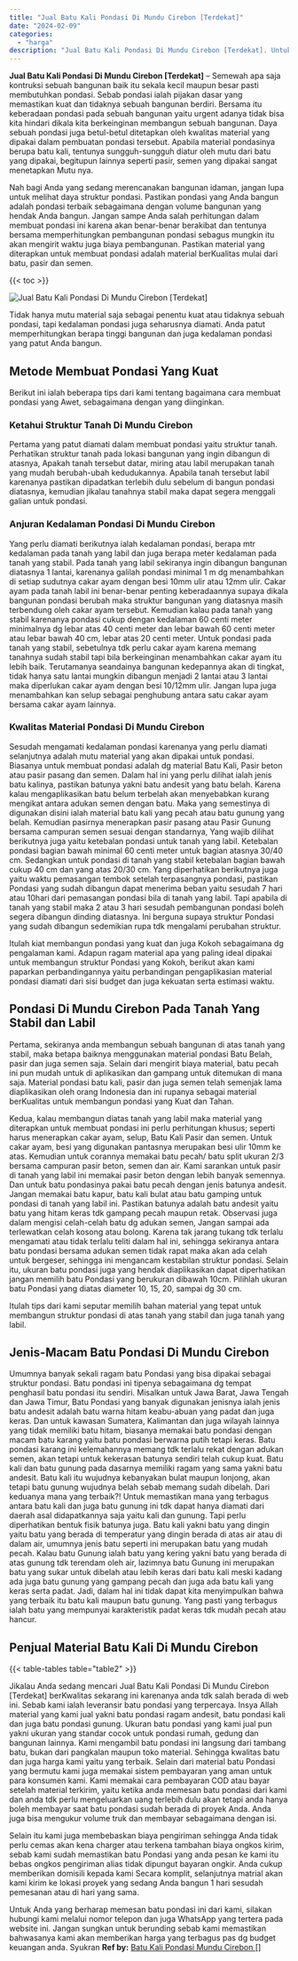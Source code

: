 ```yaml
---
title: "Jual Batu Kali Pondasi Di Mundu Cirebon [Terdekat]"
date: "2024-02-09"
categories: 
  - "harga"
description: "Jual Batu Kali Pondasi Di Mundu Cirebon [Terdekat]. Untuk Anda yang berharap memesan batu pondasi ini dari kami, silakan hubungi kami melalui nomor telepon d..."
---
```


**Jual Batu Kali Pondasi Di Mundu Cirebon \[Terdekat\]** – Semewah apa saja kontruksi sebuah bangunan baik itu sekala kecil maupun besar pasti membutuhkan pondasi. Sebab pondasi ialah pijakan dasar yang memastikan kuat dan tidaknya sebuah bangunan berdiri. Bersama itu keberadaan pondasi pada sebuah bangunan yaitu urgent adanya tidak bisa kita hindari dikala kita berkeinginan membangun sebuah bangunan. Daya sebuah pondasi juga betul-betul ditetapkan oleh kwalitas material yang dipakai dalam pembuatan pondasi tersebut. Apabila material pondasinya berupa batu kali, tentunya sungguh-sungguh diatur oleh mutu dari batu yang dipakai, begitupun lainnya seperti pasir, semen yang dipakai sangat menetapkan Mutu nya.

Nah bagi Anda yang sedang merencanakan bangunan idaman, jangan lupa untuk melihat daya struktur pondasi. Pastikan pondasi yang Anda bangun adalah pondasi terbaik sebagaimana dengan volume bangunan yang hendak Anda bangun. Jangan sampe Anda salah perhitungan dalam membuat pondasi ini karena akan benar-benar berakibat dan tentunya bersama memperhitungkan pembangunan pondasi sebagus mungkin itu akan mengirit waktu juga biaya pembangunan. Pastikan material yang diterapkan untuk membuat pondasi adalah material berKualitas mulai dari batu, pasir dan semen.

{{< toc >}}

![Jual Batu Kali Pondasi Di Mundu Cirebon [Terdekat]](/images/jual-batu-kali-27.png)

Tidak hanya mutu material saja sebagai penentu kuat atau tidaknya sebuah pondasi, tapi kedalaman pondasi juga seharusnya diamati. Anda patut memperhitungkan berapa tinggi bangunan dan juga kedalaman pondasi yang patut Anda bangun.

## Metode Membuat Pondasi Yang Kuat

Berikut ini ialah beberapa tips dari kami tentang bagaimana cara membuat pondasi yang Awet, sebagaimana dengan yang diinginkan.

### Ketahui Struktur Tanah Di Mundu Cirebon

Pertama yang patut diamati dalam membuat pondasi yaitu struktur tanah. Perhatikan struktur tanah pada lokasi bangunan yang ingin dibangun di atasnya, Apakah tanah tersebut datar, miring atau labil merupakan tanah yang mudah berubah-ubah kedudukannya. Apabila tanah tersebut labil karenanya pastikan dipadatkan terlebih dulu sebelum di bangun pondasi diatasnya, kemudian jikalau tanahnya stabil maka dapat segera menggali galian untuk pondasi.

### Anjuran Kedalaman Pondasi Di Mundu Cirebon

Yang perlu diamati berikutnya ialah kedalaman pondasi, berapa mtr kedalaman pada tanah yang labil dan juga berapa meter kedalaman pada tanah yang stabil. Pada tanah yang labil sekiranya ingin dibangun bangunan diatasnya 1 lantai, karenanya galilah pondasi minimal 1 m dg menambahkan di setiap sudutnya cakar ayam dengan besi 10mm ulir atau 12mm ulir. Cakar ayam pada tanah labil ini benar-benar penting keberadaannya supaya dikala bangunan pondasi berubah maka struktur bangunan yang diatasnya masih terbendung oleh cakar ayam tersebut. Kemudian kalau pada tanah yang stabil karenanya pondasi cukup dengan kedalaman 60 centi meter minimalnya dg lebar atas 40 centi meter dan lebar bawah 60 centi meter atau lebar bawah 40 cm, lebar atas 20 centi meter. Untuk pondasi pada tanah yang stabil, sebetulnya tdk perlu cakar ayam karena memang tanahnya sudah stabil tapi bila berkeinginan menambahkan cakar ayam itu lebih baik. Terutamanya seandainya bangunan kedepannya akan di tingkat, tidak hanya satu lantai mungkin dibangun menjadi 2 lantai atau 3 lantai maka diperlukan cakar ayam dengan besi 10/12mm ulir. Jangan lupa juga menambahkan kan selup sebagai penghubung antara satu cakar ayam bersama cakar ayam lainnya.

### Kwalitas Material Pondasi Di Mundu Cirebon

Sesudah mengamati kedalaman pondasi karenanya yang perlu diamati selanjutnya adalah mutu material yang akan dipakai untuk pondasi. Biasanya untuk membuat pondasi adalah dg material Batu Kali, Pasir beton atau pasir pasang dan semen. Dalam hal ini yang perlu dilihat ialah jenis batu kalinya, pastikan batunya yakni batu andesit yang batu belah. Karena kalau mengaplikasikan batu belum terbelah akan menyebabkan kurang mengikat antara adukan semen dengan batu. Maka yang semestinya di digunakan disini ialah material batu kali yang pecah atau batu gunung yang belah. Kemudian pasirnya menerapkan pasir pasang atau Pasir Gunung bersama campuran semen sesuai dengan standarnya, Yang wajib dilihat berikutnya juga yaitu ketebalan pondasi untuk tanah yang labil. Ketebalan pondasi bagian bawah minimal 60 centi meter untuk bagian atasnya 30/40 cm. Sedangkan untuk pondasi di tanah yang stabil ketebalan bagian bawah cukup 40 cm dan yang atas 20/30 cm. Yang diperhatikan berikutnya juga yaitu waktu pemasangan tembok setelah terpasangnya pondasi, pastikan Pondasi yang sudah dibangun dapat menerima beban yaitu sesudah 7 hari atau 10hari dari pemasangan pondasi bila di tanah yang labil. Tapi apabila di tanah yang stabil maka 2 atau 3 hari sesudah pembangunan pondasi boleh segera dibangun dinding diatasnya. Ini berguna supaya struktur Pondasi yang sudah dibangun sedemikian rupa tdk mengalami perubahan struktur.

Itulah kiat membangun pondasi yang kuat dan juga Kokoh sebagaimana dg pengalaman kami. Adapun ragam material apa yang paling ideal dipakai untuk membangun struktur Pondasi yang Kokoh, berikut akan kami paparkan perbandingannya yaitu perbandingan pengaplikasian material pondasi diamati dari sisi budget dan juga kekuatan serta estimasi waktu.

## Pondasi Di Mundu Cirebon Pada Tanah Yang Stabil dan Labil

Pertama, sekiranya anda membangun sebuah bangunan di atas tanah yang stabil, maka betapa baiknya menggunakan material pondasi Batu Belah, pasir dan juga semen saja. Selain dari mengirit biaya material, batu pecah ini pun mudah untuk di aplikasikan dan gampang untuk ditemukan di mana saja. Material pondasi batu kali, pasir dan juga semen telah semenjak lama diaplikasikan oleh orang Indonesia dan ini rupanya sebagai material berKualitas untuk membangun pondasi yang Kuat dan Tahan.

Kedua, kalau membangun diatas tanah yang labil maka material yang diterapkan untuk membuat pondasi ini perlu perhitungan khusus; seperti harus menerapkan cakar ayam, selup, Batu Kali Pasir dan semen. Untuk cakar ayam, besi yang digunakan pantasnya merupakan besi ulir 10mm ke atas. Kemudian untuk corannya memakai batu pecah/ batu split ukuran 2/3 bersama campuran pasir beton, semen dan air. Kami sarankan untuk pasir di tanah yang labil ini memakai pasir beton dengan lebih banyak semennya. Dan untuk batu pondasinya pakai batu pecah dengan jenis batunya andesit. Jangan memakai batu kapur, batu kali bulat atau batu gamping untuk pondasi di tanah yang labil ini. Pastikan batunya adalah batu andesit yaitu batu yang hitam keras tdk gampang pecah maupun retak. Observasi juga dalam mengisi celah-celah batu dg adukan semen, Jangan sampai ada terlewatkan celah kosong atau bolong. Karena tak jarang tukang tdk terlalu mengamati atau tidak terlalu teliti dalam hal ini, sehingga sekiranya antara batu pondasi bersama adukan semen tidak rapat maka akan ada celah untuk bergeser, sehingga ini mengancam kestabilan struktur pondasi. Selain itu, ukuran batu pondasi juga yang hendak diaplikasikan dapat diperhatikan jangan memilih batu Pondasi yang berukuran dibawah 10cm. Pilihlah ukuran batu Pondasi yang diatas diameter 10, 15, 20, sampai dg 30 cm.

Itulah tips dari kami seputar memilih bahan material yang tepat untuk membangun struktur pondasi di atas tanah yang stabil dan juga tanah yang labil.

## Jenis-Macam Batu Pondasi Di Mundu Cirebon

Umumnya banyak sekali ragam batu Pondasi yang bisa dipakai sebagai struktur pondasi. Batu pondasi ini tipenya sebagaimana dg tempat penghasil batu pondasi itu sendiri. Misalkan untuk Jawa Barat, Jawa Tengah dan Jawa Timur, Batu Pondasi yang banyak digunakan jenisnya ialah jenis batu andesit adalah batu warna hitam keabu-abuan yang padat dan juga keras. Dan untuk kawasan Sumatera, Kalimantan dan juga wilayah lainnya yang tidak memiliki batu hitam, biasanya memakai batu pondasi dengan macam batu karang yaitu batu pondasi berwarna putih tetapi keras. Batu pondasi karang ini kelemahannya memang tdk terlalu rekat dengan adukan semen, akan tetapi untuk kekerasan batunya sendiri telah cukup kuat. Batu kali dan batu gunung pada dasarnya memiliki ragam yang sama yakni batu andesit. Batu kali itu wujudnya kebanyakan bulat maupun lonjong, akan tetapi batu gunung wujudnya belah sebab memang sudah dibelah. Dari keduanya mana yang terbaik?! Untuk memastikan mana yang terbagus antara batu kali dan juga batu gunung ini tdk dapat hanya diamati dari daerah asal didapatkannya saja yaitu kali dan gunung. Tapi perlu diperhatikan bentuk fisik batunya juga. Batu kali yakni batu yang dingin yaitu batu yang berada di temperatur yang dingin berada di atas air atau di dalam air, umumnya jenis batu seperti ini merupakan batu yang mudah pecah. Kalau batu Gunung ialah batu yang kering yakni batu yang berada di atas gunung tdk terendam oleh air, lazimnya batu Gunung ini merupakan batu yang sukar untuk dibelah atau lebih keras dari batu kali meski kadang ada juga batu gunung yang gampang pecah dan juga ada batu kali yang keras serta padat. Jadi, dalam hal ini tidak dapat kita menyimpulkan bahwa yang terbaik itu batu kali maupun batu gunung. Yang pasti yang terbagus ialah batu yang mempunyai karakteristik padat keras tdk mudah pecah atau hancur.

## Penjual Material Batu Kali Di Mundu Cirebon

{{< table-tables table="table2" >}}

Jikalau Anda sedang mencari Jual Batu Kali Pondasi Di Mundu Cirebon \[Terdekat\] berKwalitas sekarang ini karenanya anda tdk salah berada di web ini. Sebab kami ialah leveransir batu pondasi yang terpercaya. Insya Allah material yang kami jual yakni batu pondasi ragam andesit, batu pondasi kali dan juga batu pondasi gunung. Ukuran batu pondasi yang kami jual pun yakni ukuran yang standar cocok untuk pondasi rumah, gedung dan bangunan lainnya. Kami mengambil batu pondasi ini langsung dari tambang batu, bukan dari pangkalan maupun toko material. Sehingga kwalitas batu dan juga harga kami yaitu yang terbaik. Selain dari material batu Pondasi yang bermutu kami juga memakai sistem pembayaran yang aman untuk para konsumen kami. Kami memakai cara pembayaran COD atau bayar setelah material terkirim, yaitu ketika anda memesan batu pondasi dari kami dan anda tdk perlu mengeluarkan uang terlebih dulu akan tetapi anda hanya boleh membayar saat batu pondasi sudah berada di proyek Anda. Anda juga bisa mengukur volume truk dan membayar sebagaimana dengan isi.

Selain itu kami juga membebaskan biaya pengiriman sehingga Anda tidak perlu cemas akan kena charger atau terkena tambahan biaya ongkos kirim, sebab kami sudah memastikan batu Pondasi yang anda pesan ke kami itu bebas ongkos pengiriman alias tidak dipungut bayaran ongkir. Anda cukup memberikan domisili kepada kami Secara komplit, selanjutnya matrial akan kami kirim ke lokasi proyek yang sedang Anda bangun 1 hari sesudah pemesanan atau di hari yang sama.

Untuk Anda yang berharap memesan batu pondasi ini dari kami, silakan hubungi kami melalui nomor telepon dan juga WhatsApp yang tertera pada website ini. Jangan sungkan untuk berunding sebab kami memastikan bahwasanya kami akan memberikan harga yang terbagus pas dg budget keuangan anda. Syukran
**Ref by:** [Batu Kali Pondasi Mundu Cirebon []](https://id.wikipedia.org/wiki/Batu)
